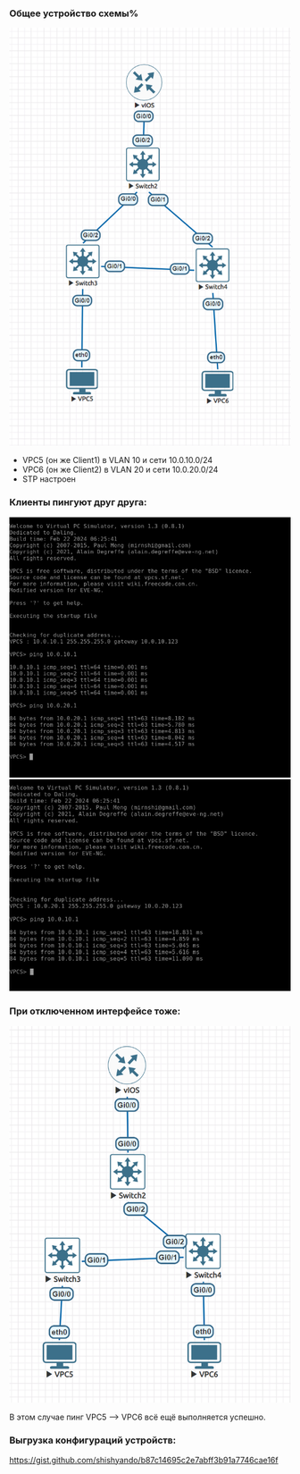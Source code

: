 ### Общее устройство схемы%

![](scheme.png)

- VPC5 (он же Client1) в VLAN 10 и сети 10.0.10.0/24
- VPC6 (он же Client2) в VLAN 20 и сети 10.0.20.0/24
- STP настроен

### Клиенты пингуют друг друга:
![](VPC5.png)
![](VPC6.png)

### При отключенном интерфейсе тоже:
![](disabled_interface.png)

В этом случае пинг VPC5 --> VPC6 всё ещё выполняется успешно.

### Выгрузка конфигураций устройств:
https://gist.github.com/shishyando/b87c14695c2e7abff3b91a7746cae16f

